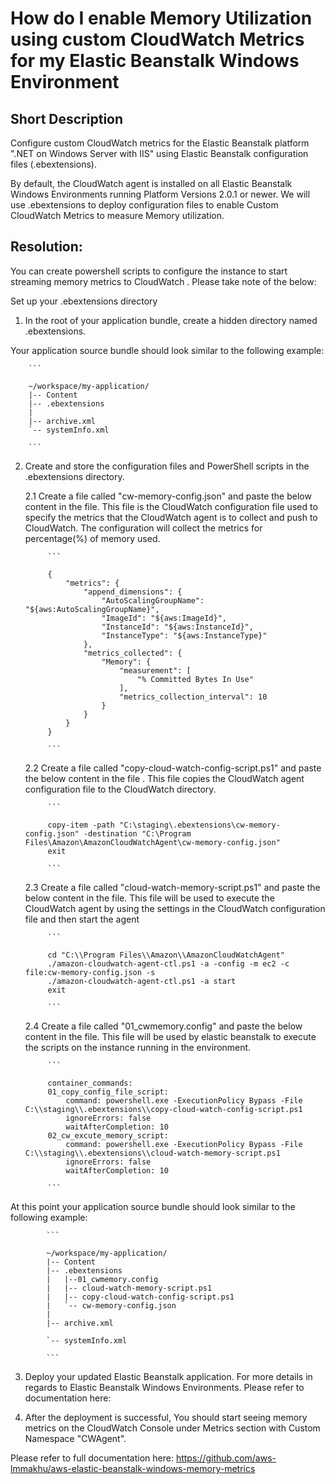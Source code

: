 # How do I enable Memory Utilization using custom CloudWatch Metrics for my Elastic Beanstalk Windows Environment


## Short Description

Configure custom CloudWatch metrics for the Elastic Beanstalk platform ".NET on Windows Server with IIS" using Elastic Beanstalk configuration files (.ebextensions).

By default, the CloudWatch agent is installed on all Elastic Beanstalk Windows Environments running Platform Versions 2.0.1 or newer.  We will use .ebextensions to deploy configuration files to enable  Custom CloudWatch Metrics to measure Memory utilization.

## Resolution:

You can create powershell scripts to configure the instance to start streaming memory metrics to CloudWatch . Please take note of the below:

Set up your .ebextensions directory

1. In the root of your application bundle, create a hidden directory named .ebextensions.

  Your application source bundle should look similar to the following example:

        ```

        ~/workspace/my-application/
        |-- Content
        |-- .ebextensions
        |  
        |-- archive.xml
        `-- systemInfo.xml

        ```

2. Create and store the configuration files and PowerShell scripts in the .ebextensions directory.

    2.1  Create a file called "cw-memory-config.json" and paste the below content in the file. This file is the CloudWatch configuration file used to specify the metrics that the CloudWatch agent is to collect and push to CloudWatch. The configuration will collect the metrics for percentage(%) of memory used.

            ```

            {
                "metrics": {
                    "append_dimensions": {
                        "AutoScalingGroupName": "${aws:AutoScalingGroupName}",
                        "ImageId": "${aws:ImageId}",
                        "InstanceId": "${aws:InstanceId}",
                        "InstanceType": "${aws:InstanceType}"
                    },
                    "metrics_collected": {
                        "Memory": {
                            "measurement": [
                                "% Committed Bytes In Use"
                            ],
                            "metrics_collection_interval": 10
                        }
                    }
                }
            }

            ```


      2.2 Create a file called "copy-cloud-watch-config-script.ps1" and paste the below content in the file . This file copies the CloudWatch agent configuration file to the CloudWatch directory.

            ```

            copy-item -path "C:\staging\.ebextensions\cw-memory-config.json" -destination "C:\Program Files\Amazon\AmazonCloudWatchAgent\cw-memory-config.json"
            exit

            ```

      2.3  Create a file called "cloud-watch-memory-script.ps1" and paste the below content in the file. This file will be used to execute the CloudWatch agent by using the settings in the CloudWatch configuration file and then start the agent

            ```

            cd "C:\\Program Files\\Amazon\\AmazonCloudWatchAgent"     
            ./amazon-cloudwatch-agent-ctl.ps1 -a -config -m ec2 -c file:cw-memory-config.json -s
            ./amazon-cloudwatch-agent-ctl.ps1 -a start
            exit

            ```

      2.4  Create a file called "01_cwmemory.config" and paste the below content in the file. This file will be used by elastic beanstalk to execute the scripts on the instance running in the environment.

            ```

            container_commands:
            01_copy_config_file_script:
                command: powershell.exe -ExecutionPolicy Bypass -File C:\\staging\\.ebextensions\\copy-cloud-watch-config-script.ps1
                ignoreErrors: false
                waitAfterCompletion: 10
            02_cw_excute_memory_script:
                command: powershell.exe -ExecutionPolicy Bypass -File C:\\staging\\.ebextensions\\cloud-watch-memory-script.ps1
                ignoreErrors: false
                waitAfterCompletion: 10

            ```


At this point your application source bundle should look similar to the following example:

            ```

            ~/workspace/my-application/
            |-- Content
            |-- .ebextensions
            |   |--01_cwmemory.config
            |   |-- cloud-watch-memory-script.ps1
            |   |-- copy-cloud-watch-config-script.ps1
            |   `-- cw-memory-config.json
            |  
            |-- archive.xml

            `-- systemInfo.xml

            ```


3. Deploy your updated Elastic Beanstalk application. For more details in regards to Elastic Beanstalk Windows Environments. Please refer to documentation here:

4. After the deployment is successful, You should start seeing memory metrics on the CloudWatch Console under Metrics section with Custom Namespace "CWAgent". 

Please refer to full documentation here: https://github.com/aws-lmmakhu/aws-elastic-beanstalk-windows-memory-metrics
